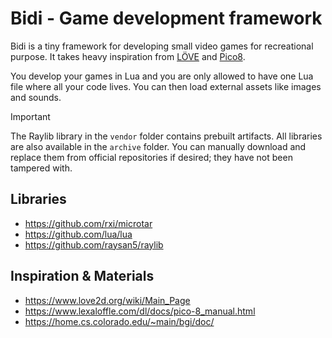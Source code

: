 # Bidi - Game development framework

Bidi is a tiny framework for developing small video games for recreational
purpose. It takes heavy inspiration from [LÖVE](https://www.love2d.org/) and
[Pico8](https://www.lexaloffle.com/pico-8.php).

You develop your games in Lua and you are only allowed to have one Lua file
where all your code lives. You can then load external assets like images and
sounds.

> [!IMPORTANT]
> The Raylib library in the `vendor` folder contains prebuilt artifacts. All
> libraries are also available in the `archive` folder. You can manually
> download and replace them from official repositories if desired; they have
> not been tampered with.

## Libraries

- https://github.com/rxi/microtar
- https://github.com/lua/lua
- https://github.com/raysan5/raylib

## Inspiration & Materials

- https://www.love2d.org/wiki/Main_Page
- https://www.lexaloffle.com/dl/docs/pico-8_manual.html
- https://home.cs.colorado.edu/~main/bgi/doc/
